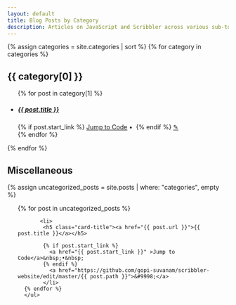 ```yaml
---
layout: default
title: Blog Posts by Category
description: Articles on JavaScript and Scribbler across various sub-topics incliding AI/ML, XR, Scientific Computing, and Financial Computing.
---
```



<div class="container">

  {% assign categories = site.categories | sort %}
  {% for category in categories %}
    <h2>{{ category[0] }}</h2>
    <div class="row">
       <ul>
      {% for post in category[1] %}
            <li>
              <h5 class="card-title"><a href="{{ post.url }}">{{ post.title }}</a></h5>
              {% if post.start_link %}
                <a href="{{ post.start_link }}" >Jump to Code</a>&nbsp;•&nbsp;
              {% endif %}
              <a href="https://github.com/gopi-suvanam/scribbler-website/edit/master/{{ post.path }}">&#9998;</a>
            </li>
      {% endfor %}
      </ul>
    </div>
  {% endfor %}

  <!-- Miscellaneous Section for Uncategorized Posts -->
  <h2>Miscellaneous</h2>
  <div class="row">
    {% assign uncategorized_posts = site.posts | where: "categories", empty %}
       <ul>
    {% for post in uncategorized_posts %}

           <li>
            <h5 class="card-title"><a href="{{ post.url }}">{{ post.title }}</a></h5>

            {% if post.start_link %}
              <a href="{{ post.start_link }}" >Jump to Code</a>&nbsp;•&nbsp;
            {% endif %}
              <a href="https://github.com/gopi-suvanam/scribbler-website/edit/master/{{ post.path }}">&#9998;</a>
            </li>
      {% endfor %}
      </ul>
  </div>
</div>

